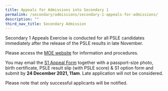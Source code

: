 ```yaml
---
title: Appeals for Admissions into Secondary 1
permalink: /secondary/admissions/secondary-1-appeals-for-admissions/
description: ""
third_nav_title: Secondary Admission
---
```



Secondary 1 Appeals Exercise is conducted for all PSLE candidates immediately after the release of the PSLE results in late November.

  

Please access the [MOE website](https://beta.moe.gov.sg/secondary/s1-posting/school-choices/) for information and procedures.

  

You may email the [S1 Appeal Form](https://form.gov.sg/60e6aee2be4d9200114156cc) together with a passport-size photo, birth certificate, PSLE result slip (with PSLE score) & S1 option form and submit by **24 December 2021, 11am**. Late application will not be considered.

  

Please note that only successful applicants will be notified.